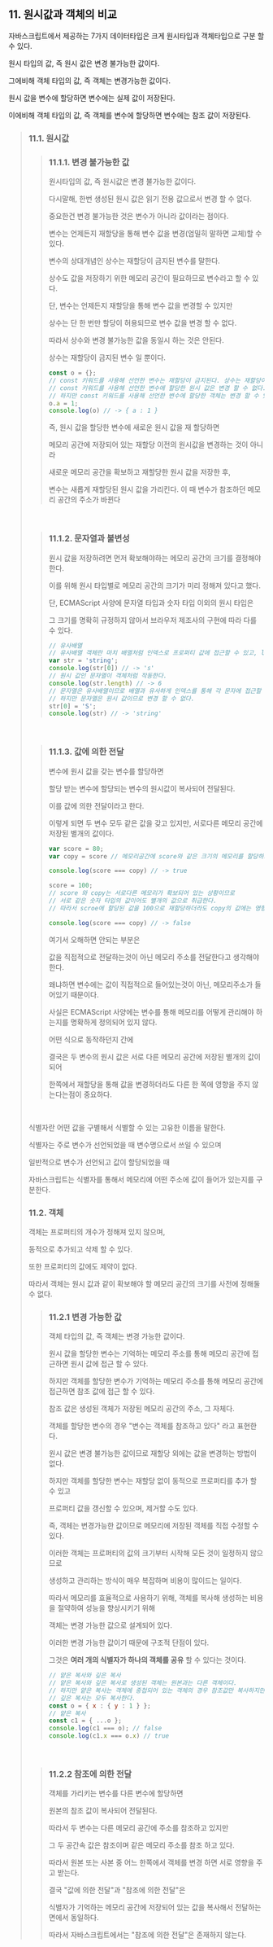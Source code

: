 ## 11. 원시값과 객체의 비교

자바스크립트에서 제공하는 7가지 데이터타입은 크게 원시타입과 객체타입으로 구분 할 수 있다.

원시 타입의 값, 즉 원시 값은 변경 불가능한 값이다. 

그에비해 객체 타입의 값, 즉 객체는 변경가능한 값이다.

원시 값을 변수에 할당하면 변수에는 실제 값이 저장된다.

이에비해 객체 타입의 값, 즉 객체를 변수에 할당하면 변수에는 참조 값이 저장된다.

> ### 11.1. 원시값 
>
> > ### 11.1.1. 변경 불가능한 값
> > 
> > 원시타입의 값, 즉 원시값은 변경 불가능한 값이다.
> >
> > 다시말해, 한번 생성된 원시 값은 읽기 전용 값으로서 변경 할 수 없다.
> > 
> > 중요한건 변경 불가능한 것은 변수가 아니라 값이라는 점이다.
> >
> > 변수는 언제든지 재할당을 통해 변수 값을 변경(엄밀히 말하면 교체)할 수 있다.
> >
> > 변수의 상대개념인 상수는 재할당이 금지된 변수를 말한다.
> > 
> > 상수도 값을 저장하기 위한 메모리 공간이 필요하므로 변수라고 할 수 있다.
> > 
> > 단, 변수는 언제든지 재할당을 통해 변수 값을 변경할 수 있지만
> >
> > 상수는 단 한 번만 할당이 허용되므로 변수 값을 변경 할 수 없다.
> > 
> > 따라서 상수와 변경 불가능한 값을 동일시 하는 것은 안된다. 
> >
> > 상수는 재할당이 금지된 변수 일 뿐이다.
> > 
> > ```javascript
> > const o = {};
> > // const 키워드를 사용해 선언한 변수는 재할당이 금지된다. 상수는 재할당이 금지된 변수일 뿐이다.
> > // const 키워드를 사용해 선언한 변수에 할당한 원시 값은 변경 할 수 없다.
> > // 하지만 const 키워드를 사용해 선언한 변수에 할당한 객체는 변경 할 수 있다.
> > o.a = 1;
> > console.log(o) // -> { a : 1 }
> > ```
> > 즉, 원시 값을 할당한 변수에 새로운 원시 값을 재 할당하면 
> >
> > 메모리 공간에 저장되어 있는 재할당 이전의 원시값을 변경하는 것이 아니라 
> > 
> > 새로운 메모리 공간을 확보하고 재할당한 원시 값을 저장한 후, 
> > 
> > 변수는 새롭게 재할당된 원시 값을 가리킨다. 이 때 변수가 참조하던 메모리 공간의 주소가 바뀐다
> > 
>
> <br>
> 
> > ### 11.1.2. 문자열과 불변성
> >
> > 원시 값을 저장하려면 먼저 확보해야하는 메모리 공간의 크기를 결정해야 한다.
> >
> > 이를 위해 원시 타입별로 메모리 공간의 크기가 미리 정해져 있다고 했다.
> >
> > 단, ECMAScript 사양에 문자열 타입과 숫자 타입 이외의 원시 타입은 
> >
> > 그 크기를 명확히 규정하지 않아서 브라우저 제조사의 구현에 따라 다를 수 있다.
> >
> > ```javascript
> > // 유사배열
> > // 유사배열 객체란 마치 배열처럼 인덱스로 프로퍼티 값에 접근할 수 있고, length 프로퍼티를 갖는 객체를 말한다.
> > var str = 'string';
> > console.log(str[0]) // -> 's'
> > // 원시 값인 문자열이 객체처럼 작동한다.
> > console.log(str.length) // -> 6
> > // 문자열은 유사배열이므로 배열과 유사하게 인덱스를 통해 각 문자에 접근할 수 있다
> > // 하지만 문자열은 원시 값이므로 변경 할 수 없다.
> > str[0] = 'S';
> > console.log(str) // -> 'string'
> > ```
>
> <br>
>
> > ### 11.1.3. 값에 의한 전달
> >
> > 변수에 원시 값을 갖는 변수를 할당하면
> >
> > 할당 받는 변수에 할당되는 변수의 원시값이 복사되어 전달된다.
> >
> > 이를 값에 의한 전달이라고 한다.
> >
> > 이렇게 되면 두 변수 모두 같은 값을 갖고 있지만, 서로다른 메모리 공간에 저장된 별개의 값이다.
> >
> > ```javascript
> > var score = 80;
> > var copy = score // 메모리공간에 score와 같은 크기의 메모리를 할당하고 같은 숫자타입의 값을 할당하고 해당 주소를 copy변수가 가지고 있다.
> > 
> > console.log(score === copy) // -> true
> > 
> > score = 100; 
> > // score 와 copy는 서로다른 메모리가 확보되어 있는 상황이므로
> > // 서로 같은 숫자 타입의 값이어도 별개의 값으로 취급한다.
> > // 따라서 scroe에 할당된 값을 100으로 재할당하더라도 copy의 값에는 영향이 없다.
> > 
> > console.log(score === copy) // -> false
> > ```
> > 여기서 오해하면 안되는 부분은
> > 
> > 값을 직접적으로 전달하는것이 아닌 메모리 주소를 전달한다고 생각해야 한다.
> > 
> > 왜냐하면 변수에는 값이 직접적으로 들어있는것이 아닌, 메모리주소가 들어있기 때문이다.
> > 
> > 사실은 ECMAScript 사양에는 변수를 통해 메모리를 어떻게 관리해야 하는지를 명확하게 정의되어 있지 않다.
> >
> > 어떤 식으로 동작하던지 간에
> >
> > 결국은 두 변수의 원시 값은 서로 다른 메모리 공간에 저장된 별개의 값이 되어
> > 
> > 한쪽에서 재할당을 통해 값을 변경하더라도 다른 한 쪽에 영향을 주지 않는다는점이 중요하다.
>
> <br>
>
> 식별자란 어떤 값을 구별해서 식별할 수 있는 고유한 이름을 말한다.
>
> 식별자는 주로 변수가 선언되었을 때 변수명으로서 쓰일 수 있으며
>
> 일반적으로 변수가 선언되고 값이 할당되었을 때 
>
> 자바스크립트는 식별자를 통해서 메모리에 어떤 주소에 값이 들어가 있는지를 구분한다.
>
> ### 11.2. 객체
>
> 객체는 프로퍼티의 개수가 정해져 있지 않으며,
>
> 동적으로 추가되고 삭제 할 수 있다.
>
> 또한 프로퍼티의 값에도 제약이 없다.
>
> 따라서 객체는 원시 값과 같이 확보해야 할 메모리 공간의 크기를 사전에 정해둘 수 없다.
>
> > ### 11.2.1 변경 가능한 값
> >
> > 객체 타입의 값, 즉 객체는 변경 가능한 값이다.
> > 
> > 원시 값을 할당한 변수는 기억하는 메모리 주소를 통해 메모리 공간에 접근하면 원시 값에 접근 할 수 있다.
> > 
> > 하지만 객체를 할당한 변수가 기억하는 메모리 주소를 통해 메모리 공간에 접근하면 참조 값에 접근 할 수 있다.
> > 
> > 참조 값은 생성된 객체가 저장된 메모리 공간의 주소, 그 자체다.
> > 
> > 객체를 할당한 변수의 경우 "변수는 객체를 참조하고 있다" 라고 표현한다.
> >
> > 원시 값은 변경 불가능한 값이므로 재할당 외에는 값을 변경하는 방법이 없다.
> > 
> > 하지만 객체를 할당한 변수는 재할당 없이 동적으로 프로퍼티를 추가 할 수 있고
> > 
> > 프로퍼티 값을 갱신할 수 있으며, 제거할 수도 있다.
> >
> > 즉, 객체는 변경가능한 값이므로 메모리에 저장된 객체를 직접 수정할 수 있다.
> > 
> > 이러한 객체는 프로퍼티의 값의 크기부터 시작해 모든 것이 일정하지 않으므로
> > 
> >  생성하고 관리하는 방식이 매우 복잡하며 비용이 많이드는 일이다.
> > 
> > 따라서 메모리를 효율적으로 사용하기 위해, 객체를 복사해 생성하는 비용을 절약하여 성능을 향상시키기 위해
> > 
> > 객체는 변경 가능한 값으로 설계되어 있다.
> > 
> > 이러한 변경 가능한 값이기 때문에 구조적 단점이 있다.
> > 
> > 그것은 **여러 개의 식별자가 하나의 객체를 공유** 할 수 있다는 것이다.
> > 
> > ```javascript
> > // 얕은 복사와 깊은 복사
> > // 얕은 복사와 깊은 복사로 생성된 객체는 원본과는 다른 객체이다.
> > // 하지만 얕은 복사는 객체에 중첩되어 있는 객체의 경우 참조값만 복사하지만
> > // 깊은 복사는 모두 복사한다.
> > const o = { x : { y : 1 } };
> > // 얕은 복사
> > const c1 = { ...o };
> > console.log(c1 === o); // false
> > console.log(c1.x === o.x) // true
> > ```
> 
> <br>
> 
> > ### 11.2.2 참조에 의한 전달
> >
> > 객체를 가리키는 변수를 다른 변수에 할당하면 
> > 
> > 원본의 참조 값이 복사되어 전달된다.
> > 
> > 따라서 두 변수는 다른 메모리 공간에 주소를 참조하고 있지만
> > 
> > 그 두 공간속 값은 참조이며 같은 메모리 주소를 참조 하고 있다.
> > 
> > 따라서 원본 또는 사본 중 어느 한쪽에서 객체를 변경 하면 서로 영향을 주고 받는다.
> >
> > 결국 "값에 의한 전달"과 "참조에 의한 전달"은 
> > 
> > 식별자가 기억하는 메모리 공간에 저장되어 있는 값을 복사해서 전달하는 면에서 동일하다.
> > 
> > 따라서 자바스크립트에서는 "참조에 의한 전달"은 존재하지 않는다.
> >
